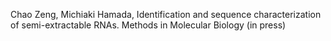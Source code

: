 Chao Zeng, Michiaki Hamada, Identification and sequence characterization of semi-extractable RNAs. Methods in Molecular Biology (in press)
